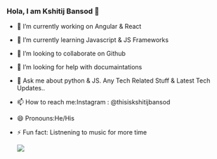 ### Hola, I am Kshitij Bansod 👋

- 🔭 I’m currently working on Angular & React
- 🌱 I’m currently learning Javascript & JS Frameworks 
- 👯 I’m looking to collaborate on Github
- 🤔 I’m looking for help with documaintations
- 💬 Ask me about python & JS. Any Tech Related Stuff & Latest Tech Updates..
- 📫 How to reach me:Instagram : @thisiskshitijbansod
- 😄 Pronouns:He/His
- ⚡ Fun fact: Listnening to music for more time

   <img src="https://github-readme-stats.vercel.app/api?username=kshitij9896&&show_icons=true&title_color=ffffff&icon_color=bb2acf&text_color=daf7dc&bg_color=151515">
